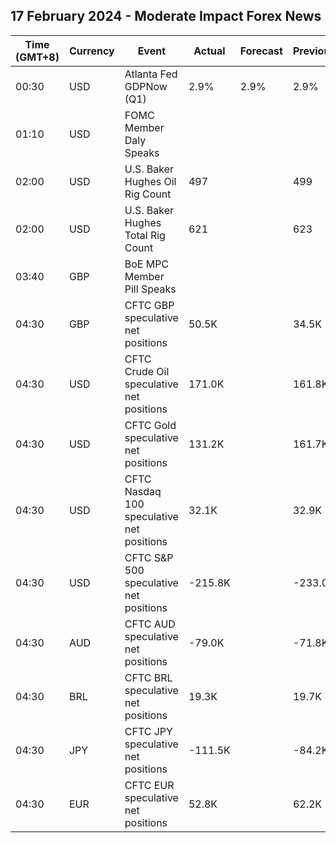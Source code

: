 ## 17 February 2024 - Moderate Impact Forex News

| Time (GMT+8) | Currency | Event | Actual | Forecast | Previous |
|------|----------|-------|--------|----------|----------|
| 00:30 | USD | Atlanta Fed GDPNow (Q1) | 2.9% | 2.9% | 2.9% |
| 01:10 | USD | FOMC Member Daly Speaks |  |  |  |
| 02:00 | USD | U.S. Baker Hughes Oil Rig Count | 497 |  | 499 |
| 02:00 | USD | U.S. Baker Hughes Total Rig Count | 621 |  | 623 |
| 03:40 | GBP | BoE MPC Member Pill Speaks |  |  |  |
| 04:30 | GBP | CFTC GBP speculative net positions | 50.5K |  | 34.5K |
| 04:30 | USD | CFTC Crude Oil speculative net positions | 171.0K |  | 161.8K |
| 04:30 | USD | CFTC Gold speculative net positions | 131.2K |  | 161.7K |
| 04:30 | USD | CFTC Nasdaq 100 speculative net positions | 32.1K |  | 32.9K |
| 04:30 | USD | CFTC S&P 500 speculative net positions | -215.8K |  | -233.0K |
| 04:30 | AUD | CFTC AUD speculative net positions | -79.0K |  | -71.8K |
| 04:30 | BRL | CFTC BRL speculative net positions | 19.3K |  | 19.7K |
| 04:30 | JPY | CFTC JPY speculative net positions | -111.5K |  | -84.2K |
| 04:30 | EUR | CFTC EUR speculative net positions | 52.8K |  | 62.2K |
